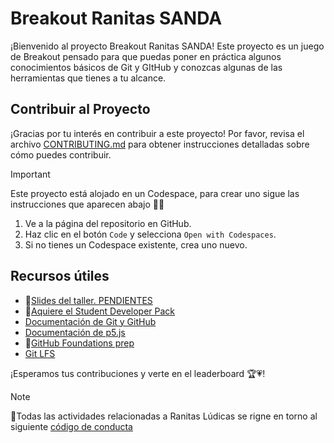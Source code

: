 <!-- filepath: /workspaces/SANDA-Pre-GameJam/README.md -->

# Breakout Ranitas SANDA

¡Bienvenido al proyecto Breakout Ranitas SANDA! Este proyecto es un juego de Breakout pensado para que puedas poner en práctica algunos conocimientos básicos de Git y GItHub y conozcas algunas de las herramientas que tienes a tu alcance.

## Contribuir al Proyecto

¡Gracias por tu interés en contribuir a este proyecto! Por favor, revisa el archivo [CONTRIBUTING.md](CONTRIBUTING.md) para obtener instrucciones detalladas sobre cómo puedes contribuir.

> [!IMPORTANT]
> Este proyecto está alojado en un Codespace, para crear uno sigue las instrucciones que aparecen abajo 🔽🔽

1. Ve a la página del repositorio en GitHub.
2. Haz clic en el botón `Code` y selecciona `Open with Codespaces`.
3. Si no tienes un Codespace existente, crea uno nuevo.

## Recursos útiles

- 📸[Slides del taller. PENDIENTES]()
- 🎒[Aquiere el Student Developer Pack](https://education.github.com/discount_requests/application?utm_source=2024-11-22-GITHUBFORGAMEDEVS🎲)
- [Documentación de Git y GitHub](https://docs.github.com/en/get-started)
- [Documentación de p5.js](https://p5js.org/reference/)
- 🏅[GitHub Foundations prep](https://education.github.com/experiences/foundations_certificate)
- [Git LFS](https://www.atlassian.com/git/tutorials/git-lfs)

¡Esperamos tus contribuciones y verte en el leaderboard 🏆💗!

> [!NOTE]
> 🚨Todas las actividades relacionadas a Ranitas Lúdicas se rigne en torno al siguiente [código de conducta](https://github.com/Ranitas-Ludicas/.github?tab=coc-ov-file)